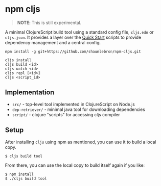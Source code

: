 # npm cljs

> __NOTE__: This is still experimental.

A minimal ClojureScript build tool using a standard config file, `cljs.edn` or
`cljs.json`.  It provides a layer over the [Quick Start] scripts to provide
dependency management and a central config.

```
npm install -g git+https://github.com/shaunlebron/npm-cljs.git
```

```
cljs install
cljs build <id>
cljs watch <id>
cljs repl [<id>]
cljs <script_id>
```

[Quick Start]:https://github.com/clojure/clojurescript/wiki/Quick-Start

## Implementation

- `src/` - top-level tool implemented in ClojureScript on Node.js
- `dep-retriever/` - minimal java tool for downloading dependencies
- `script/` - clojure "scripts" for accessing cljs compiler


## Setup

After installing `cljs` using npm as mentioned, you can use it to build a local
copy.

```
$ cljs build tool
```

From there, you can use the local copy to build itself again if you like:

```
$ npm install
$ ./cljs build tool
```
